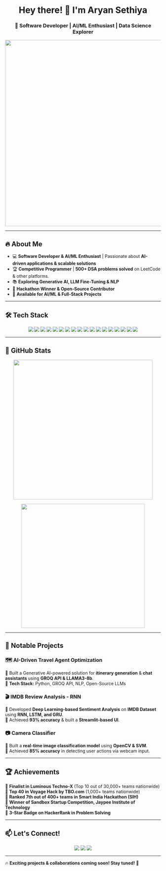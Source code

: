 <h1 align="center">Hey there! 👋 I'm Aryan Sethiya</h1>
<h3 align="center">🚀 Software Developer | AI/ML Enthusiast | Data Science Explorer</h3>

<p align="center">
  <img src="https://media.giphy.com/media/RbDKaczqWovIugyJmW/giphy.gif" width="600">
</p>

---

## 🔥 About Me  

- 💻 **Software Developer & AI/ML Enthusiast** | Passionate about **AI-driven applications & scalable solutions**  
- 🏆 **Competitive Programmer** | **500+ DSA problems solved** on LeetCode & other platforms.  
- 📚 **Exploring Generative AI, LLM Fine-Tuning & NLP**  
- 🚀 **Hackathon Winner & Open-Source Contributor**  
- 🎯 **Available for AI/ML & Full-Stack Projects**  

---

## 🛠 Tech Stack  

<p align="center">
  <img src="https://img.shields.io/badge/Python-3776AB?style=for-the-badge&logo=python&logoColor=white">
  <img src="https://img.shields.io/badge/C++-00599C?style=for-the-badge&logo=cplusplus&logoColor=white">
  <img src="https://img.shields.io/badge/JavaScript-F7DF1E?style=for-the-badge&logo=javascript&logoColor=black">
  <img src="https://img.shields.io/badge/TensorFlow-FF6F00?style=for-the-badge&logo=tensorflow&logoColor=white">
  <img src="https://img.shields.io/badge/PyTorch-EE4C2C?style=for-the-badge&logo=pytorch&logoColor=white">
  <img src="https://img.shields.io/badge/Scikit--Learn-F7931E?style=for-the-badge&logo=scikit-learn&logoColor=white">
  <img src="https://img.shields.io/badge/OpenCV-5C3EE8?style=for-the-badge&logo=opencv&logoColor=white">
  <img src="https://img.shields.io/badge/React-61DAFB?style=for-the-badge&logo=react&logoColor=white">
  <img src="https://img.shields.io/badge/Next.js-000000?style=for-the-badge&logo=nextdotjs&logoColor=white">
  <img src="https://img.shields.io/badge/Flask-000000?style=for-the-badge&logo=flask&logoColor=white">
  <img src="https://img.shields.io/badge/Django-092E20?style=for-the-badge&logo=django&logoColor=white">
  <img src="https://img.shields.io/badge/Hadoop-66CCFF?style=for-the-badge&logo=apachehadoop&logoColor=white">
  <img src="https://img.shields.io/badge/Apache%20Spark-F24E1E?style=for-the-badge&logo=apachespark&logoColor=white">
  <img src="https://img.shields.io/badge/AWS-FF9900?style=for-the-badge&logo=amazonaws&logoColor=white">
  <img src="https://img.shields.io/badge/GCP-4285F4?style=for-the-badge&logo=google-cloud&logoColor=white">
  <img src="https://img.shields.io/badge/MySQL-4479A1?style=for-the-badge&logo=mysql&logoColor=white">
  <img src="https://img.shields.io/badge/MongoDB-47A248?style=for-the-badge&logo=mongodb&logoColor=white">
  <img src="https://img.shields.io/badge/Docker-2496ED?style=for-the-badge&logo=docker&logoColor=white">
</p>

---

## 🚀 GitHub Stats  

<p align="center">
  <img src="https://github-readme-stats.vercel.app/api?username=AryanSethiya&show_icons=true&theme=dark&count_private=true&hide_border=true" width="450"/>
  
</p>

<p align="center">
  <img src="https://github-readme-stats.vercel.app/api/top-langs/?username=AryanSethiya&layout=compact&theme=dark&langs_count=8&hide_border=true" width="400"/>
</p>

---

## 🚀 Notable Projects  

### **🗺️ AI-Driven Travel Agent Optimization**  
🔹 Built a Generative AI-powered solution for **itinerary generation** & **chat assistants** using **GROQ API & LLAMA3-8b**.  
🔹 **Tech Stack:** Python, GROQ API, NLP, Open-Source LLMs  

### **🎬 IMDB Review Analysis - RNN**  
🔹 Developed **Deep Learning-based Sentiment Analysis** on **IMDB Dataset** using **RNN, LSTM, and GRU**.  
🔹 Achieved **93% accuracy** & built a **Streamlit-based UI**.  

### **📷 Camera Classifier**  
🔹 Built a **real-time image classification model** using **OpenCV & SVM**.  
🔹 Achieved **85% accuracy** in detecting user actions via webcam input.  

---

## 🏆 Achievements  

🏅 **Finalist in Luminous Techno-X** (Top 10 out of 30,000+ teams nationwide)  
🏅 **Top 40 in Voyage Hack by TBO.com** (1,000+ teams nationwide)  
🏅 **Ranked 7th out of 400+ teams in Smart India Hackathon (SIH)**  
🏅 **Winner of Sandbox Startup Competition, Jaypee Institute of Technology**  
🏅 **3-Star Badge on HackerRank in Problem Solving**  

---

## 📫 Let's Connect!  

<p align="center">
  <a href="mailto:e22cseu0667@bennett.edu.in"><img src="https://img.shields.io/badge/Email-0078D4?style=for-the-badge&logo=microsoft-outlook&logoColor=white"></a>
  <a href="https://github.com/AryanSethiya"><img src="https://img.shields.io/badge/GitHub-181717?style=for-the-badge&logo=github&logoColor=white"></a>
  <a href="https://linkedin.com/in/aryan-sethiya-4b645520a"><img src="https://img.shields.io/badge/LinkedIn-0A66C2?style=for-the-badge&logo=linkedin&logoColor=white"></a>
</p>

---

🔥 **Exciting projects & collaborations coming soon! Stay tuned!** 🚀  
